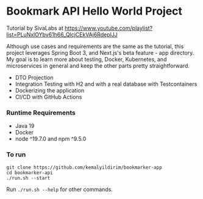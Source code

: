 # Bookmark API Hello World Project

Tutorial by SivaLabs at https://www.youtube.com/playlist?list=PLuNxlOYbv61h66_QlcjCEkVAj6RdeplJJ

Although use cases and requirements are the same as the tutorial, this project leverages Spring Boot 3, and Next.js's beta feature - app directory.
My goal is to learn more about testing, Docker, Kubernetes, and microservices in general and keep the other parts pretty straightforward.

- DTO Projection
- Integration Testing with H2 and with a real database with Testcontainers
- Dockerizing the application
- CI/CD with GitHub Actions

### Runtime Requirements

- Java 19
- Docker
- node ^19.7.0 and npm ^9.5.0

### To run

```shell
git clone https://github.com/kemalyildirim/bookmarker-app
cd bookmarker-api
./run.sh --start
```

Run `./run.sh --help` for other commands.
